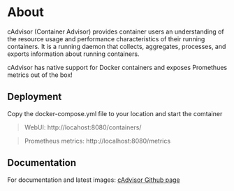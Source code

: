 # About

cAdvisor (Container Advisor) provides container users an understanding of the resource usage and performance characteristics of their running containers. It is a running daemon that collects, aggregates, processes, and exports information about running containers.

cAdvisor has native support for Docker containers and exposes Promethues metrics out of the box!

## Deployment

Copy the docker-compose.yml file to your location and start the comtainer

> WebUI: http://locahost:8080/containers/

> Prometheus metrics: http://localhost:8080/metrics

## Documentation

For documentation and latest images: [cAdvisor Github page](https://github.com/google/cadvisor)
